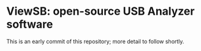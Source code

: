 # ViewSB: open-source USB Analyzer software

This is an early commit of this repository; more detail to follow shortly.
